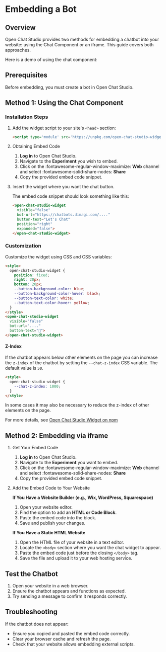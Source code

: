 # Embedding a Bot

## Overview

Open Chat Studio provides two methods for embedding a chatbot into your website: using the Chat Component or an iframe. This guide covers both approaches.

Here is a demo of using the chat component:

<open-chat-studio-widget visible="false" bot-url="https://chatbots.dimagi.com/a/dimagi/experiments/e/dc2c0c98-d655-4042-b184-7a7a2ecb2954/embed/start/" button-text="Chat Demo"></open-chat-studio-widget>

## Prerequisites

Before embedding, you must create a bot in Open Chat Studio.

## Method 1: Using the Chat Component

### Installation Steps

1. Add the widget script to your site's `<head>` section:
   
      ```html
      <script type='module' src='https://unpkg.com/open-chat-studio-widget@0.3.0/dist/open-chat-studio-widget/open-chat-studio-widget.esm.js'></script>
      ```

2. Obtaining Embed Code

      1. **Log in** to Open Chat Studio.
      2. Navigate to the **Experiment** you wish to embed.
      3. Click on the :fontawesome-regular-window-maximize: **Web** channel and select :fontawesome-solid-share-nodes: **Share**
      4. Copy the provided embed code snippet.

3. Insert the widget where you want the chat button.

      The embed code snippet should look something like this:
      
      ```html
      <open-chat-studio-widget 
        visible="false" 
        bot-url="https://chatbots.dimagi.com/...." 
        button-text="Let's Chat"
        position="right"
        expanded="false">
      </open-chat-studio-widget>
      ```

### Customization

Customize the widget using CSS and CSS variables:

```html
<style>
  open-chat-studio-widget {
    position: fixed;
    right: 20px;
    bottom: 20px;
    --button-background-color: blue;
    --button-background-color-hover: black;
    --button-text-color: white;
    --button-text-color-hover: yellow;
  }
</style>
<open-chat-studio-widget 
  visible="false" 
  bot-url="...."
  button-text="👋">
</open-chat-studio-widget>
```

#### Z-Index

If the chatbot appears below other elements on the page you can increase the `z-index` of the chatbot by setting the `--chat-z-index` CSS variable. The default value is `50`.

```html
<style>
  open-chat-studio-widget {
    --chat-z-index: 1000;
  }
</style>
```

In some cases it may also be necessary to reduce the z-index of other elements on the page.

For more details, see [Open Chat Studio Widget on npm](https://www.npmjs.com/package/open-chat-studio-widget)

## Method 2: Embedding via iframe

1. Get Your Embed Code

      1. **Log in** to Open Chat Studio.
      2. Navigate to the **Experiment** you want to embed.
      3. Click on the :fontawesome-regular-window-maximize: **Web** channel and select :fontawesome-solid-share-nodes: **Share**
      4. Copy the provided embed code snippet.

2. Add the Embed Code to Your Website

      **If You Have a Website Builder (e.g., Wix, WordPress, Squarespace)**
      
      1. Open your website editor.
      2. Find the option to add an **HTML or Code Block**.
      3. Paste the embed code into the block.
      4. Save and publish your changes.
   
      **If You Have a Static HTML Website**
   
      1. Open the HTML file of your website in a text editor.
      2. Locate the `<body>` section where you want the chat widget to appear.
      3. Paste the embed code just before the closing `</body>` tag.
      4. Save the file and upload it to your web hosting service.

## Test the Chatbot

1. Open your website in a web browser.
2. Ensure the chatbot appears and functions as expected.
3. Try sending a message to confirm it responds correctly.

## Troubleshooting

If the chatbot does not appear:

- Ensure you copied and pasted the embed code correctly.
- Clear your browser cache and refresh the page.
- Check that your website allows embedding external scripts.
